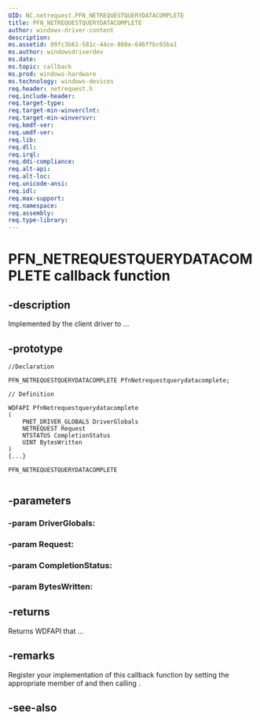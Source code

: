 ```yaml
---
UID: NC.netrequest.PFN_NETREQUESTQUERYDATACOMPLETE
title: PFN_NETREQUESTQUERYDATACOMPLETE
author: windows-driver-content
description: 
ms.assetid: 09fc3b61-581c-44ce-880e-646ffbc65ba1
ms.author: windowsdriverdev
ms.date: 
ms.topic: callback
ms.prod: windows-hardware
ms.technology: windows-devices
req.header: netrequest.h
req.include-header:
req.target-type:
req.target-min-winverclnt:
req.target-min-winversvr:
req.kmdf-ver:
req.umdf-ver:
req.lib:
req.dll:
req.irql: 
req.ddi-compliance:
req.alt-api:
req.alt-loc:
req.unicode-ansi:
req.idl:
req.max-support:
req.namespace:
req.assembly:
req.type-library:
---
```


# PFN_NETREQUESTQUERYDATACOMPLETE callback function

## -description

Implemented by the client driver to ... 

## -prototype

```
//Declaration

PFN_NETREQUESTQUERYDATACOMPLETE PfnNetrequestquerydatacomplete; 

// Definition

WDFAPI PfnNetrequestquerydatacomplete 
(
	PNET_DRIVER_GLOBALS DriverGlobals
	NETREQUEST Request
	NTSTATUS CompletionStatus
	UINT BytesWritten
)
{...}

PFN_NETREQUESTQUERYDATACOMPLETE 


```

## -parameters

### -param DriverGlobals: 
### -param Request: 
### -param CompletionStatus: 
### -param BytesWritten: 



## -returns

Returns WDFAPI that ...

## -remarks

Register your implementation of this callback function by setting the appropriate member of <!-- REPLACE ME --> and then calling <!-- REPLACE ME -->.


## -see-also